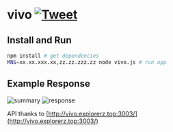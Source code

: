 # vivo [![Tweet](https://img.shields.io/twitter/url/http/shields.io.svg?style=social)](https://twitter.com/intent/tweet?text=Watch%20your%20VIVO%20masternode%20income%20in%20command%20line&url=https://github.com/valmassoi/vivo&via=valmassoi&hashtags=vivo,masternode,crypto,dash,bitcoin,btc)  
## Install and Run
```bash
npm install # get dependencies
MNS=xx.xx.xxx.xx,zz.zz.zzz.zz node vivo.js # run app
```
## Example Response
![summary](https://raw.githubusercontent.com/valmassoi/vivo/master/summary.png)
![response](https://raw.githubusercontent.com/valmassoi/vivo/master/response.png)

API thanks to [http://vivo.explorerz.top:3003/](http://vivo.explorerz.top:3003/)
